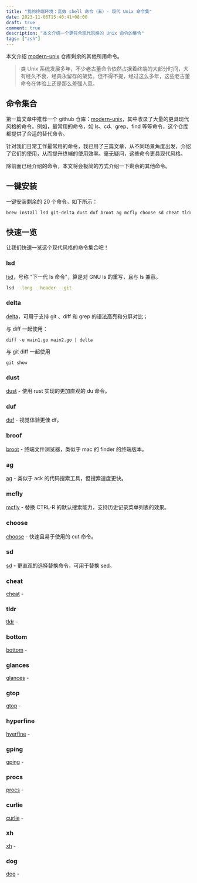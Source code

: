 ```yaml
---
title: "我的终端环境：高效 shell 命令（五）- 现代 Unix 命令集"
date: 2023-11-06T15:40:41+08:00
draft: true
comment: true
description: "本文介绍一个更符合现代风格的 Unix 命令的集合"
tags: ["zsh"]
---
```


本文介绍 [modern-unix]() 仓库剩余的其他所用命令。

> 类 Unix 系统发展多年，不少老古董命令依然占据着终端的大部分时间，大有经久不衰、经典永留存的架势。但不得不提，经过这么多年，这些老古董命令在体验上还是那么差强人意。

## 命令集合

第一篇文章中推荐一个 github 仓库：[modern-unix](https://github.com/ibraheemdev/modern-unix)，其中收录了大量的更具现代风格的命令。例如，最常用的命令，如 ls、cd、grep、find 等等命令，这个仓库都提供了合适的替代命令。

针对我们日常工作最常用的命令，我已用了三篇文章，从不同场景角度出发，介绍了它们的使用，从而提升终端的使用效率。毫无疑问，这些命令更具现代风格。

除前面已经介绍的命令，本文将会极简的方式介绍一下剩余的其他命令。

## 一键安装

一键安装剩余的 20 个命令，如下所示：

```zsh
brew install lsd git-delta dust duf broot ag mcfly choose sd cheat tldr bottom glances gtop hyperfine gping procs curlie xh dog
```

## 快速一览

让我们快速一览这个现代风格的命令集合吧！

### lsd

[lsd](https://github.com/lsd-rs/lsd)，号称 "下一代 ls 命令"，算是对 GNU ls 的重写，且与 ls 兼容。

```zsh
lsd --long --header --git
```

### delta

[delta](https://github.com/dandavison/delta)，可用于支持 git 、diff 和 grep 的语法高亮和分屏对比；

与 diff 一起使用：

```
diff -u main1.go main2.go | delta
```

与 git diff 一起使用

```
git show
```

### dust

[dust](https://github.com/bootandy/dust) - 使用 rust 实现的更加直观的 du 命令。

### duf

[duf](https://github.com/muesli/duf) - 视觉体验更佳 df。

### broof

[broot](https://github.com/Canop/broot) - 终端文件浏览器，类似于 mac 的 finder 的终端版本。

### ag

[ag](https://github.com/ggreer/the_silver_searcher) - 类似于 ack 的代码搜索工具，但搜索速度更快。

### mcfly

[mcfly](https://github.com/cantino/mcfly) - 替换 CTRL-R 的默认搜索能力，支持历史记录菜单列表的效果。

### choose

[choose](https://github.com/theryangeary/choose) - 快速且易于使用的 cut 命令。

### sd

[sd](https://github.com/chmln/sd) - 更直观的选择替换命令，可用于替换 sed。

### cheat

[cheat](https://github.com/cheat/cheat) - 

### tldr

[tldr](https://github.com/tldr-pages/tldr) -

### bottom

[bottom](https://github.com/ClementTsang/bottom) - 

### glances

[glances](https://github.com/nicolargo/glances) - 

### gtop

[gtop](https://github.com/aksakalli/gtop) - 

### hyperfine

[hyerfine](https://github.com/sharkdp/hyperfine) - 

### gping

[gping](https://github.com/orf/gping) - 

### procs

[procs](https://github.com/dalance/procs) - 

### curlie

[curlie](https://github.com/rs/curlie) - 

### xh

[xh](https://github.com/ducaale/xh) - 

### dog

[dog](https://github.com/ogham/dog) - 

